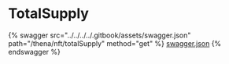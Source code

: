 # TotalSupply

{% swagger src="../../../../.gitbook/assets/swagger.json" path="/thena/nft/totalSupply" method="get" %}
[swagger.json](../../../../.gitbook/assets/swagger.json)
{% endswagger %}
